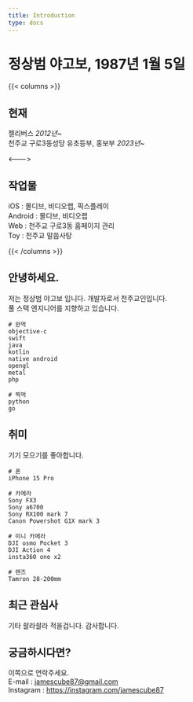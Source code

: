 ```yaml
---
title: Introduction
type: docs
---
```


# 정상범 야고보, 1987년 1월 5일

{{< columns >}}

## 현재
젤리버스 _2012년~_ \
천주교 구로3동성당 유초등부, 홍보부 _2023년~_

<--->

## 작업물

iOS : 몰디브, 비디오랩, 픽스플레이 \
Android : 몰디브, 비디오랩 \
Web : 천주교 구로3동 홈페이지 관리 \
Toy : 천주교 말씀사탕

{{< /columns >}}


## 안녕하세요.

저는 정상범 야고보 입니다. 개발자로서 천주교인입니다. \
풀 스택 엔지니어를 지향하고 있습니다.

    # 완먹
    objective-c
    swift
    java
    kotlin
    native android
    opengl
    metal
    php
    
    # 찍먹
    python
    go


## 취미

기기 모으기를 좋아합니다.

    # 폰
    iPhone 15 Pro

    # 카메라
    Sony FX3
    Sony a6700
    Sony RX100 mark 7
    Canon Powershot G1X mark 3

    # 미니 카메라
    DJI osmo Pocket 3
    DJI Action 4
    insta360 one x2

    # 렌즈
    Tamron 28-200mm


## 최근 관심사

기타 솰라솰라 적을겁니다.
감사합니다.


## 궁금하시다면?

이쪽으로 연락주세요. \
E-mail : jamescube87@gmail.com \
Instagram : https://instagram.com/jamescube87